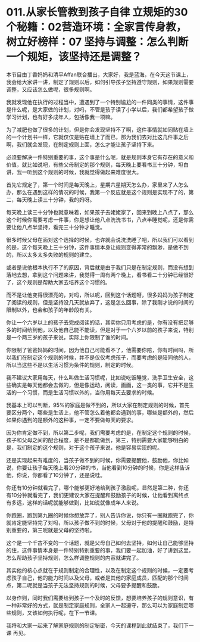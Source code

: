 # 011.从家长管教到孩子自律 立规矩的30个秘籍：02营造环境：全家言传身教，树立好榜样：07 坚持与调整：怎么判断一个规矩，该坚持还是调整？

本节目由丁香妈妈和清平Affan联合播出，大家好，我是蓝海，在今天这节课上，我会给大家讲一讲，制定了规则以后，如何引导孩子坚持遵守规则，如果规则需要调整，又应该怎么做呢，很多规则啊。

我就发现他在执行的过程当中，遭遇到了一个特别尴尬的一件同类的事情，这件事是什么呢，是大家做的计划，对吗，不管是孩子读了小学以后，我们都希望孩子做学习计划，也有好多成年人，包括像我一项嘛。

为了减肥也做了很多的计划，但是你会发现坚持不了啊，这件事情就如同贴在墙上的一个计划书一样，它就仅仅是贴在墙上了而已，那为我们去对比这几件事之后啊，我们就会发现，在制定规则上面，怎么才能让孩子坚持下来。

必须要解决一件特别重要的事，这个事是什么呢，就是规则本身它有存在的意义和价值，就比如说吧，有些父母制定的那个规则，每天晚上要看书三十分钟，坦白讲，我一听到这个规则的时候，我就觉得做起来难度很大。

首先它规定了，第一个时间是每天晚上，星期六星期天怎么办，家里来了人怎么办，那么在遇到这样的情况的时候，我第一个反应就是这个规则是实现不了的，第二，每天晚上读三十分钟，我的妈呀。

每天晚上读三十分钟也就意味着，如果孩子去姥姥家了，回来到晚上八点了，那么这个时候你需要考虑一件事，你是想让他八点洗洗书书，八点半睡觉呢，还是你需要让他八点半坚持，看完三十分钟才睡觉。

很多时候父母在面对这个选择的时候，也许就会说洗洗睡了吧，所以我们可以看到的是，这个每天晚上三十分钟，这件事情本身让规则变得非常的飘渺，是做不到的，所以太多太多失败的规则的建立。

或者是说他根本执行不了的原因，背后就是由于我们只是在制定规则，而没有想到落地去想，拿到这个问题来讲，我觉得一周有两个晚上，看书看二十分钟已经很好了，这个规则是帮助大家去培养这个习惯的。

而不是让他变得很漂亮的，对吗，所以呢，回到这个话题呀，很多妈妈为孩子制定了阅读的规则，但是坚持没几天就放弃了，这是怎么回事，除了我刚才说的时间的限制以外，也会和孩子的年龄段有关。

你让一个六岁以上的孩子去完成阅读的话，其实你只用考虑的是，你有没有把足够多的时间给到他，以及他自己能不能读，但是对于一个六岁以前的孩子来说，特别是一个两三岁的孩子来说，实际上你限制了谁的时间。

你限制了爸爸妈妈的时间，因为他自己可能看不了，他需要你陪，你有时间吗，所以我们在制定这个规则的时候，并不是仅仅考虑孩子，而要考虑的是陪同他的人，所以当这些不是以生活习惯为条件的规则，制定的时候。

我不建议大家用每天，什么叫做生活习惯呢，比如说吃饭睡觉，洗手卫生安全，这些确实是每天他都会去做的，但是像运动，阅读，画画，这一类的事，它并不是生活的一个习惯，而是生活习惯以外的，当你用每天去要求的时候。

我基本上可以判断，95%的家庭是做不到的，所以大家在制定规则的时候，首先要区分两个，哪些是生活上，他不管怎么着他都会遇到的事，哪些是额外的，然后如果你遇到的是额外的这种事，一定不要做每天的要求。

因为你肯定做不到，所以第二步呢，我们需要考虑的是，在制定这个规则的时候，孩子和父母之间的配合程度，是不是都能做到，第三，特别需要大家能够明白的是，我们制定的这个规则，对于这个孩子来说，他是容易实现的呢。

还是实现起来有难度的，当孩子做不到的时候，你需要提醒他，鼓励他，你比如说，你要让孩子每天晚上看20分钟的书，当他看到10分钟的时候，你是这样告诉他，你说，你都看了10分钟了，还是说哇。

你还有10分钟就看完了，哪个能够更好地给到孩子激励呢，显然是第二种，你还有10分钟就看完了，我们更建议大家在提醒和鼓励孩子的时候，让他看到离终点有多远，这样的话呢就能够做到，比如说就像成年人来说。

你跑圈，跑到第九圈的时候你想放弃了，别人告诉你说，你只有一圈就跑完了，你就肯定能坚持完了对吗，所以孩子做不到的时候，父母对于他的提醒和鼓励，是特别重要的，第三呢就是父母的坚持啦。

这个是一个千古不变的一个话题，就是父母自己如何去坚持，如何让自己能够坚持的住，这件事情本身是一件特别特别重要的事，我们要一起加油，好了讲到这里，怎么帮助孩子坚持规则，怎么样调整规则的内容就讲完了。

其实他的核心点就在于规则制定的合理性，以及在制定这个规则的时候，一定要考虑孩子自己，他的能力时间以及父母，或者是其他的家庭成员，匹配的那个时间点，第二呢就是当孩子无法坚持规则的时候，父母要多提醒和鼓励。

以身作则，同时我们需要给到孩子一个及时的反馈，想要培养孩子的规则意识，有一种非常好的方式，就是制定家庭规则，全家人一起遵守，那么可以为家庭制定哪些规则，又该如何执行呢，在下一节课。

我将和大家一起来了解家庭规则的制定秘密，今天的课程到此就结束了，我们下一课 再见。